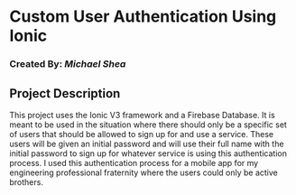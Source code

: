 # Custom User Authentication Using Ionic
### Created By: _Michael Shea_
## Project Description
This project uses the Ionic V3 framework and a Firebase Database. It is meant to be used in the situation where there should only be a specific set of users that should be allowed to sign up for and use a service. These users will be given an initial password and will use their full name with the initial password to sign up for whatever service is using this authentication process. I used this authentication process for a mobile app for my engineering professional fraternity where the users could only be active brothers.
